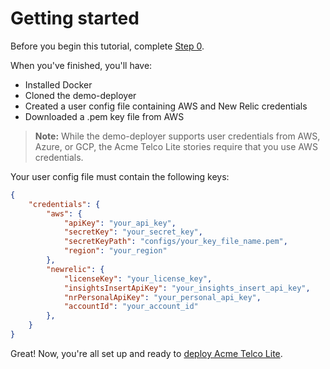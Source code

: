 # Getting started

Before you begin this tutorial, complete [Step 0](../../README.md#step-0---install-pre-reqs--create-configs).

When you've finished, you'll have:

- Installed Docker
- Cloned the demo-deployer
- Created a user config file containing AWS and New Relic credentials
- Downloaded a .pem key file from AWS

> **Note:** While the demo-deployer supports user credentials from AWS, Azure, or GCP, the Acme Telco Lite stories require that you use AWS credentials.

Your user config file must contain the following keys:

```json
{
    "credentials": {
        "aws": {
            "apiKey": "your_api_key",
            "secretKey": "your_secret_key",
            "secretKeyPath": "configs/your_key_file_name.pem",
            "region": "your_region"
        },
        "newrelic": {
            "licenseKey": "your_license_key",
            "insightsInsertApiKey": "your_insights_insert_api_key",
            "nrPersonalApiKey": "your_personal_api_key",
            "accountId": "your_account_id"
        },
    }
}
```

Great! Now, you're all set up and ready to [deploy Acme Telco Lite](deployment.md).